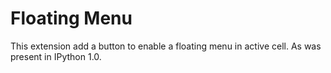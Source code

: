 Floating Menu
=========

This extension add a button to enable a floating menu in active cell.
As was present in IPython 1.0.

